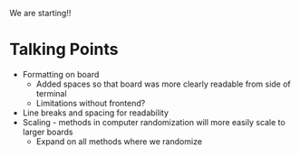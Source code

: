We are starting!!

# Talking Points

- Formatting on board
  - Added spaces so that board was more clearly readable from side of terminal
  - Limitations without frontend?
- Line breaks and spacing for readability
- Scaling - methods in computer randomization will more easily scale to larger boards
  - Expand on all methods where we randomize